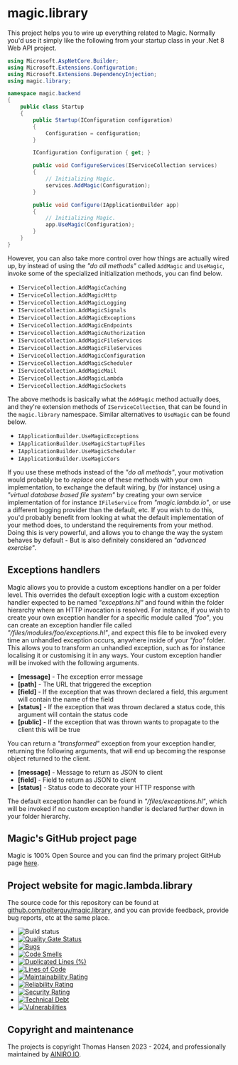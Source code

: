 # magic.library

This project helps you to wire up everything related to Magic. Normally you'd use it simply like the following from
your startup class in your .Net 8 Web API project.

```csharp
using Microsoft.AspNetCore.Builder;
using Microsoft.Extensions.Configuration;
using Microsoft.Extensions.DependencyInjection;
using magic.library;

namespace magic.backend
{
    public class Startup
    {
        public Startup(IConfiguration configuration)
        {
            Configuration = configuration;
        }

        IConfiguration Configuration { get; }

        public void ConfigureServices(IServiceCollection services)
        {
            // Initializing Magic.
            services.AddMagic(Configuration);
        }

        public void Configure(IApplicationBuilder app)
        {
            // Initializing Magic.
            app.UseMagic(Configuration);
        }
    }
}
```

However, you can also take more control over how things are actually wired up, by instead of using the
_"do all methods"_ called `AddMagic` and `UseMagic`, invoke some of the specialized initialization methods,
you can find below.

* `IServiceCollection.AddMagicCaching`
* `IServiceCollection.AddMagicHttp`
* `IServiceCollection.AddMagicLogging`
* `IServiceCollection.AddMagicSignals`
* `IServiceCollection.AddMagicExceptions`
* `IServiceCollection.AddMagicEndpoints`
* `IServiceCollection.AddMagicAuthorization`
* `IServiceCollection.AddMagicFileServices`
* `IServiceCollection.AddMagicFileServices`
* `IServiceCollection.AddMagicConfiguration`
* `IServiceCollection.AddMagicScheduler`
* `IServiceCollection.AddMagicMail`
* `IServiceCollection.AddMagicLambda`
* `IServiceCollection.AddMagicSockets`

The above methods is basically what the `AddMagic` method actually does, and they're extension methods of
`IServiceCollection`, that can be found in the `magic.library` namespace. Similar alternatives to `UseMagic` can
be found below.

* `IApplicationBuilder.UseMagicExceptions`
* `IApplicationBuilder.UseMagicStartupFiles`
* `IApplicationBuilder.UseMagicScheduler`
* `IApplicationBuilder.UseMagicCors`

If you use these methods instead of the _"do all methods"_, your motivation would probably
be to _replace_ one of these methods with your own implementation, to exchange the default wiring, by (for instance)
using a _"virtual database based file system"_ by creating your own service implementation of for instance `IFileService`
from _"magic.lambda.io"_, or use a different logging provider than the default, etc. If you wish
to do this, you'd probably benefit from looking at what the default implementation of your method does, to understand the
requirements from your method. Doing this is very powerful, and allows you to change the way the system behaves by default -
But is also definitely considered an _"advanced exercise"_.

## Exceptions handlers

Magic allows you to provide a custom exceptions handler on a per folder level. This overrides the
default exception logic with a custom exception handler expected to be named _"exceptions.hl"_ and found within
the folder hierarchy where an HTTP invocation is resolved. For instance, if you wish to create your own exception
handler for a specific module called _"foo"_, you can create an exception handler file
called _"/files/modules/foo/exceptions.hl"_, and expect this file to be invoked every time an unhandled exception
occurs, anywhere inside of your _"foo"_ folder.
This allows you to transform an unhandled exception, such as for instance localising it or customising it
in any ways. Your custom exception handler will be invoked with the following arguments.

* __[message]__ - The exception error message
* __[path]__ - The URL that triggered the exception
* __[field]__ - If the exception that was thrown declared a field, this argument will contain the name of the field
* __[status]__ - If the exception that was thrown declared a status code, this argument will contain the status code
* __[public]__ - If the exception that was thrown wants to propagate to the client this will be true

You can return a _"transformed"_ exception from your exception handler, returning the following arguments, that will
end up becoming the response object returned to the client.

* __[message]__ - Message to return as JSON to client
* __[field]__ - Field to return as JSON to client
* __[status]__ - Status code to decorate your HTTP response with

The default exception handler can be found in _"/files/exceptions.hl"_, which will be invoked if no custom exception
handler is declared further down in your folder hierarchy.

## Magic's GitHub project page

Magic is 100% Open Source and you can find the primary project GitHub page [here](https://github.com/polterguy/magic).

## Project website for magic.lambda.library

The source code for this repository can be found at [github.com/polterguy/magic.library](https://github.com/polterguy/magic.library), and you can provide feedback, provide bug reports, etc at the same place.

- ![Build status](https://github.com/polterguy/magic.library/actions/workflows/build.yaml/badge.svg)
- [![Quality Gate Status](https://sonarcloud.io/api/project_badges/measure?project=polterguy_magic.library&metric=alert_status)](https://sonarcloud.io/dashboard?id=polterguy_magic.library)
- [![Bugs](https://sonarcloud.io/api/project_badges/measure?project=polterguy_magic.library&metric=bugs)](https://sonarcloud.io/dashboard?id=polterguy_magic.library)
- [![Code Smells](https://sonarcloud.io/api/project_badges/measure?project=polterguy_magic.library&metric=code_smells)](https://sonarcloud.io/dashboard?id=polterguy_magic.library)
- [![Duplicated Lines (%)](https://sonarcloud.io/api/project_badges/measure?project=polterguy_magic.library&metric=duplicated_lines_density)](https://sonarcloud.io/dashboard?id=polterguy_magic.library)
- [![Lines of Code](https://sonarcloud.io/api/project_badges/measure?project=polterguy_magic.library&metric=ncloc)](https://sonarcloud.io/dashboard?id=polterguy_magic.library)
- [![Maintainability Rating](https://sonarcloud.io/api/project_badges/measure?project=polterguy_magic.library&metric=sqale_rating)](https://sonarcloud.io/dashboard?id=polterguy_magic.library)
- [![Reliability Rating](https://sonarcloud.io/api/project_badges/measure?project=polterguy_magic.library&metric=reliability_rating)](https://sonarcloud.io/dashboard?id=polterguy_magic.library)
- [![Security Rating](https://sonarcloud.io/api/project_badges/measure?project=polterguy_magic.library&metric=security_rating)](https://sonarcloud.io/dashboard?id=polterguy_magic.library)
- [![Technical Debt](https://sonarcloud.io/api/project_badges/measure?project=polterguy_magic.library&metric=sqale_index)](https://sonarcloud.io/dashboard?id=polterguy_magic.library)
- [![Vulnerabilities](https://sonarcloud.io/api/project_badges/measure?project=polterguy_magic.library&metric=vulnerabilities)](https://sonarcloud.io/dashboard?id=polterguy_magic.library)

## Copyright and maintenance

The projects is copyright Thomas Hansen 2023 - 2024, and professionally maintained by [AINIRO.IO](https://ainiro.io).
